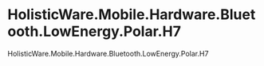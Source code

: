 # HolisticWare.Mobile.Hardware.Bluetooth.LowEnergy.Polar.H7
HolisticWare.Mobile.Hardware.Bluetooth.LowEnergy.Polar.H7
